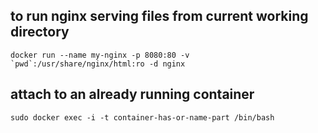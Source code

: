 ## to run nginx serving files from current working directory

```
docker run --name my-nginx -p 8080:80 -v `pwd`:/usr/share/nginx/html:ro -d nginx
```

## attach to an already running container

```
sudo docker exec -i -t container-has-or-name-part /bin/bash
```


